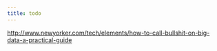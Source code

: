 ```yaml
---
title: todo
---
```


http://www.newyorker.com/tech/elements/how-to-call-bullshit-on-big-data-a-practical-guide
